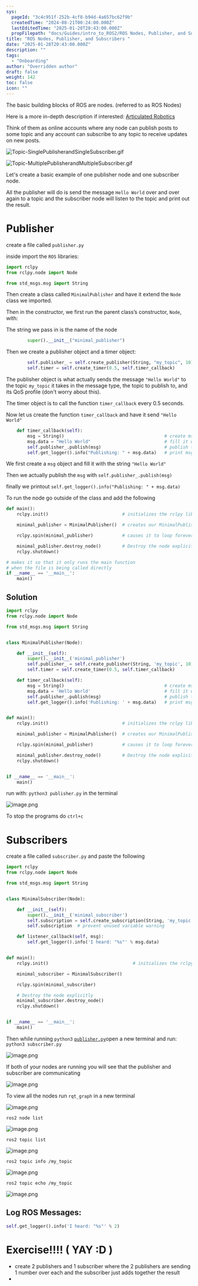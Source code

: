 ```yaml
---
sys:
  pageId: "3c4c951f-252b-4cf8-b94d-4a657bc62f9b"
  createdTime: "2024-08-21T00:24:00.000Z"
  lastEditedTime: "2025-01-28T20:43:00.000Z"
  propFilepath: "docs/Guides/intro_to_ROS2/ROS Nodes, Publisher, and Subscribers .md"
title: "ROS Nodes, Publisher, and Subscribers "
date: "2025-01-28T20:43:00.000Z"
description: ""
tags:
  - "Onboarding"
author: "Overridden author"
draft: false
weight: 142
toc: false
icon: ""
---
```


The basic building blocks of ROS are nodes. (referred to as ROS Nodes)

Here is a more in-depth description if interested: [Articulated Robotics](https://articulatedrobotics.xyz/tutorials/ready-for-ros/ros-overview#2-nodes)

Think of them as online accounts where any node can publish posts to some topic and any account can subscribe to any topic to receive updates on new posts.

![Topic-SinglePublisherandSingleSubscriber.gif](https://docs.ros.org/en/humble/_images/Topic-SinglePublisherandSingleSubscriber.gif)

![Topic-MultiplePublisherandMultipleSubscriber.gif](https://docs.ros.org/en/humble/_images/Topic-MultiplePublisherandMultipleSubscriber.gif)

Let's create a basic example of one publisher node and one subscriber node.

All the publisher will do is send the message `Hello World` over and over again to a topic and the subscriber node will listen to the topic and print out the result.

# Publisher

create a file called `publisher.py` 

inside import the `ROS` libraries:

```python
import rclpy
from rclpy.node import Node

from std_msgs.msg import String
```

Then create a class called `MinimalPublisher` and have it extend the `Node` class we imported.

Then in the constructor, we first run the parent class’s constructor, `Node`, with:

The string we pass in is the name of the node

```python
        super().__init__("minimal_publisher")
```

Then we create a publisher object and a timer object:

```python
        self.publisher_ = self.create_publisher(String, "my_topic", 10)
        self.timer = self.create_timer(0.5, self.timer_callback)
```

The publisher object is what actually sends the message `"Hello World"` to the topic `my_topic` it takes in the message type, the topic to publish to, and its QoS profile (don't worry about this).

The timer object is to call the function `timer_callback` every 0.5 seconds.

Now let us create the function `timer_callback` and have it send `"Hello World"`

```python
    def timer_callback(self):
        msg = String()                                      # create msg object
        msg.data = "Hello World"                            # fill it with data
        self.publisher_.publish(msg)                        # publish the message
        self.get_logger().info("Publishing: " + msg.data)   # print msg
```

We first create a `msg` object and fill it with the string `"Hello World"`

Then we actually publish the `msg` with `self.publisher_.publish(msg)`

finally we printout `self.get_logger().info("Publishing: " + msg.data)`

To run the node go outside of the class and add the following

```python
def main():
    rclpy.init()                            # initializes the rclpy library

    minimal_publisher = MinimalPublisher()  # creates our MinimalPublisher object

    rclpy.spin(minimal_publisher)           # causes it to loop forever

    minimal_publisher.destroy_node()        # Destroy the node explicitly
    rclpy.shutdown()

# makes it so that it only runs the main function
# when the file is being called directly
if __name__ == '__main__': 
    main()
```

## Solution

```python
import rclpy
from rclpy.node import Node

from std_msgs.msg import String


class MinimalPublisher(Node):

    def __init__(self):
        super().__init__('minimal_publisher')
        self.publisher_ = self.create_publisher(String, 'my_topic', 10)
        self.timer = self.create_timer(0.5, self.timer_callback)

    def timer_callback(self):
        msg = String()                                      # create msg object
        msg.data = 'Hello World'                            # fill it with data
        self.publisher_.publish(msg)                        # publish the message
        self.get_logger().info('Publishing: ' + msg.data)   # print msg


def main():
    rclpy.init()                            # initializes the rclpy library

    minimal_publisher = MinimalPublisher()  # creates our MinimalPublisher object

    rclpy.spin(minimal_publisher)           # causes it to loop forever

    minimal_publisher.destroy_node()        # Destroy the node explicitly
    rclpy.shutdown()


if __name__ == '__main__':
    main()
```

run with: `python3 publisher.py` in the terminal

![image.png](https://prod-files-secure.s3.us-west-2.amazonaws.com/d518164a-d88e-44d1-a4ee-3adb3bd8bce0/9214accb-ad5b-44f1-a31c-b3167c59138b/image.png?X-Amz-Algorithm=AWS4-HMAC-SHA256&X-Amz-Content-Sha256=UNSIGNED-PAYLOAD&X-Amz-Credential=ASIAZI2LB466Y75MHNVQ%2F20250606%2Fus-west-2%2Fs3%2Faws4_request&X-Amz-Date=20250606T033940Z&X-Amz-Expires=3600&X-Amz-Security-Token=IQoJb3JpZ2luX2VjEHkaCXVzLXdlc3QtMiJHMEUCIQDIZq4tfU1XQ65kyrWkuWF%2FGBi08mPTWkxAXZQdxE9XagIgS12unbcSYcHzpa3alicposuGedrNRCHBAGkXiTNrjRgq%2FwMIUhAAGgw2Mzc0MjMxODM4MDUiDEJMKDJFY7Ig%2BBCAnCrcA14EBhJ%2FqTpo2%2FbHHh%2FM3K6TsXgxw5mTqZMxv7v9yf2gZgxik5jGDwgzKsRhcsLTsF0P%2BIfEy85OHfIfPlllQjivVj8YVUDSMqaau6VhE%2BG72MWRj13h7Yb52jVdWrB952wuNHBGkjIWA17wHqR7Hf1gd%2F6eSWrSHcqNH4glG9Es6pi%2FSOqd2BleGTXYRxlzxOaCtknKHGTZ3kfaSehxFvyM9YIBGq9c25AL6%2Fm%2BBUdAIJKdq1TTYxtXzch2ml5yISAM0lkhuHgcGVEuRM26BrgrWLorZxh2xhQVY5wWJ17YOMeWE4JyYl%2ByrjFlBUDxlJ6hiPYyOwSRcYzHn1mTfjLRv4wi%2BrzbMbu73lximWtxIhHv0R7JMuixtYNfWUJ0rFfqyz367J34DzokSupE2XncfgipdOHs705SjZ50R0WCl6Ca9%2FpbxYa2A77Wq8P2k739%2BL4pd7gMy4j1P%2BsqLMBRiAk0HvIeGcTzUezcjxAw5k8pWIRglh%2FI7yelw1Hv1wFoI94VhJqw8yGUJ6WGe9%2FOfvrWP3ENjVCXHbYn6RrOi%2FX0s4GTL42BupDw%2BNK5yKYgNBLEke%2BZWzIfXmRW4uu0jsSC7HZEWzt58VCVJ2pq4X4XQHzuFEFhsFrZMMX%2BiMIGOqUB0O5uwzrYwCAXx2%2FMJQepaNeUjtNZw55c0MVaiR3HwOJXhZi23ulA1tFQjvoesGFt6ZmTCjL2VwqX%2FLOZHKtm3NkHunYsv9srlZieQeiqmpZuzn3fSsQvxtUgGhfdICGS8k8kyx4mGzvkLu8w80T4%2FaIppV4rlj%2BPxYvsgzbUkCZi2f9B%2Fuc5i82NQWSkzXj77OQ1XgwJELJKgiv1bHAdbTzpA%2Fnt&X-Amz-Signature=38fcdd049be7050e32b5da8611b7a4e91f147fb753c4c353a3bd05ac7540caea&X-Amz-SignedHeaders=host&x-id=GetObject)

To stop the programs do `ctrl+c`

# Subscribers

create a file called `subscriber.py` and paste the following

```python
import rclpy
from rclpy.node import Node

from std_msgs.msg import String


class MinimalSubscriber(Node):

    def __init__(self):
        super().__init__('minimal_subscriber')
        self.subscription = self.create_subscription(String, 'my_topic', self.listener_callback, 10)
        self.subscription  # prevent unused variable warning

    def listener_callback(self, msg):
        self.get_logger().info('I heard: "%s"' % msg.data)


def main():
    rclpy.init()                                # initializes the rclpy library

    minimal_subscriber = MinimalSubscriber()

    rclpy.spin(minimal_subscriber)

    # Destroy the node explicitly
    minimal_subscriber.destroy_node()
    rclpy.shutdown()


if __name__ == '__main__':
    main()
```

Then while running `python3` [`publisher.py`](http://publisher.py/)open a new terminal and run: `python3 subscriber.py` 

![image.png](https://prod-files-secure.s3.us-west-2.amazonaws.com/d518164a-d88e-44d1-a4ee-3adb3bd8bce0/611fccf2-c738-4dbd-94e9-98f209092866/image.png?X-Amz-Algorithm=AWS4-HMAC-SHA256&X-Amz-Content-Sha256=UNSIGNED-PAYLOAD&X-Amz-Credential=ASIAZI2LB466Y75MHNVQ%2F20250606%2Fus-west-2%2Fs3%2Faws4_request&X-Amz-Date=20250606T033940Z&X-Amz-Expires=3600&X-Amz-Security-Token=IQoJb3JpZ2luX2VjEHkaCXVzLXdlc3QtMiJHMEUCIQDIZq4tfU1XQ65kyrWkuWF%2FGBi08mPTWkxAXZQdxE9XagIgS12unbcSYcHzpa3alicposuGedrNRCHBAGkXiTNrjRgq%2FwMIUhAAGgw2Mzc0MjMxODM4MDUiDEJMKDJFY7Ig%2BBCAnCrcA14EBhJ%2FqTpo2%2FbHHh%2FM3K6TsXgxw5mTqZMxv7v9yf2gZgxik5jGDwgzKsRhcsLTsF0P%2BIfEy85OHfIfPlllQjivVj8YVUDSMqaau6VhE%2BG72MWRj13h7Yb52jVdWrB952wuNHBGkjIWA17wHqR7Hf1gd%2F6eSWrSHcqNH4glG9Es6pi%2FSOqd2BleGTXYRxlzxOaCtknKHGTZ3kfaSehxFvyM9YIBGq9c25AL6%2Fm%2BBUdAIJKdq1TTYxtXzch2ml5yISAM0lkhuHgcGVEuRM26BrgrWLorZxh2xhQVY5wWJ17YOMeWE4JyYl%2ByrjFlBUDxlJ6hiPYyOwSRcYzHn1mTfjLRv4wi%2BrzbMbu73lximWtxIhHv0R7JMuixtYNfWUJ0rFfqyz367J34DzokSupE2XncfgipdOHs705SjZ50R0WCl6Ca9%2FpbxYa2A77Wq8P2k739%2BL4pd7gMy4j1P%2BsqLMBRiAk0HvIeGcTzUezcjxAw5k8pWIRglh%2FI7yelw1Hv1wFoI94VhJqw8yGUJ6WGe9%2FOfvrWP3ENjVCXHbYn6RrOi%2FX0s4GTL42BupDw%2BNK5yKYgNBLEke%2BZWzIfXmRW4uu0jsSC7HZEWzt58VCVJ2pq4X4XQHzuFEFhsFrZMMX%2BiMIGOqUB0O5uwzrYwCAXx2%2FMJQepaNeUjtNZw55c0MVaiR3HwOJXhZi23ulA1tFQjvoesGFt6ZmTCjL2VwqX%2FLOZHKtm3NkHunYsv9srlZieQeiqmpZuzn3fSsQvxtUgGhfdICGS8k8kyx4mGzvkLu8w80T4%2FaIppV4rlj%2BPxYvsgzbUkCZi2f9B%2Fuc5i82NQWSkzXj77OQ1XgwJELJKgiv1bHAdbTzpA%2Fnt&X-Amz-Signature=22913f9b0a9f0d017e0e4ac78bb63bd344ca204004363b49deab3ec8367930c7&X-Amz-SignedHeaders=host&x-id=GetObject)

If both of your nodes are running you will see that the publisher and subscriber are communicating

![image.png](https://prod-files-secure.s3.us-west-2.amazonaws.com/d518164a-d88e-44d1-a4ee-3adb3bd8bce0/eea428b5-1cf0-43bb-a30b-81cbaf6c5c78/image.png?X-Amz-Algorithm=AWS4-HMAC-SHA256&X-Amz-Content-Sha256=UNSIGNED-PAYLOAD&X-Amz-Credential=ASIAZI2LB466Y75MHNVQ%2F20250606%2Fus-west-2%2Fs3%2Faws4_request&X-Amz-Date=20250606T033940Z&X-Amz-Expires=3600&X-Amz-Security-Token=IQoJb3JpZ2luX2VjEHkaCXVzLXdlc3QtMiJHMEUCIQDIZq4tfU1XQ65kyrWkuWF%2FGBi08mPTWkxAXZQdxE9XagIgS12unbcSYcHzpa3alicposuGedrNRCHBAGkXiTNrjRgq%2FwMIUhAAGgw2Mzc0MjMxODM4MDUiDEJMKDJFY7Ig%2BBCAnCrcA14EBhJ%2FqTpo2%2FbHHh%2FM3K6TsXgxw5mTqZMxv7v9yf2gZgxik5jGDwgzKsRhcsLTsF0P%2BIfEy85OHfIfPlllQjivVj8YVUDSMqaau6VhE%2BG72MWRj13h7Yb52jVdWrB952wuNHBGkjIWA17wHqR7Hf1gd%2F6eSWrSHcqNH4glG9Es6pi%2FSOqd2BleGTXYRxlzxOaCtknKHGTZ3kfaSehxFvyM9YIBGq9c25AL6%2Fm%2BBUdAIJKdq1TTYxtXzch2ml5yISAM0lkhuHgcGVEuRM26BrgrWLorZxh2xhQVY5wWJ17YOMeWE4JyYl%2ByrjFlBUDxlJ6hiPYyOwSRcYzHn1mTfjLRv4wi%2BrzbMbu73lximWtxIhHv0R7JMuixtYNfWUJ0rFfqyz367J34DzokSupE2XncfgipdOHs705SjZ50R0WCl6Ca9%2FpbxYa2A77Wq8P2k739%2BL4pd7gMy4j1P%2BsqLMBRiAk0HvIeGcTzUezcjxAw5k8pWIRglh%2FI7yelw1Hv1wFoI94VhJqw8yGUJ6WGe9%2FOfvrWP3ENjVCXHbYn6RrOi%2FX0s4GTL42BupDw%2BNK5yKYgNBLEke%2BZWzIfXmRW4uu0jsSC7HZEWzt58VCVJ2pq4X4XQHzuFEFhsFrZMMX%2BiMIGOqUB0O5uwzrYwCAXx2%2FMJQepaNeUjtNZw55c0MVaiR3HwOJXhZi23ulA1tFQjvoesGFt6ZmTCjL2VwqX%2FLOZHKtm3NkHunYsv9srlZieQeiqmpZuzn3fSsQvxtUgGhfdICGS8k8kyx4mGzvkLu8w80T4%2FaIppV4rlj%2BPxYvsgzbUkCZi2f9B%2Fuc5i82NQWSkzXj77OQ1XgwJELJKgiv1bHAdbTzpA%2Fnt&X-Amz-Signature=0bde7e8c37b8ae88982337033448b2dfe5df548b8748d2abd201d641ad9d9d6f&X-Amz-SignedHeaders=host&x-id=GetObject)

To view all the nodes run `rqt_graph` in a new terminal

![image.png](https://prod-files-secure.s3.us-west-2.amazonaws.com/d518164a-d88e-44d1-a4ee-3adb3bd8bce0/1d98e964-4318-4d62-b5c4-8c8f78368598/image.png?X-Amz-Algorithm=AWS4-HMAC-SHA256&X-Amz-Content-Sha256=UNSIGNED-PAYLOAD&X-Amz-Credential=ASIAZI2LB466Y75MHNVQ%2F20250606%2Fus-west-2%2Fs3%2Faws4_request&X-Amz-Date=20250606T033940Z&X-Amz-Expires=3600&X-Amz-Security-Token=IQoJb3JpZ2luX2VjEHkaCXVzLXdlc3QtMiJHMEUCIQDIZq4tfU1XQ65kyrWkuWF%2FGBi08mPTWkxAXZQdxE9XagIgS12unbcSYcHzpa3alicposuGedrNRCHBAGkXiTNrjRgq%2FwMIUhAAGgw2Mzc0MjMxODM4MDUiDEJMKDJFY7Ig%2BBCAnCrcA14EBhJ%2FqTpo2%2FbHHh%2FM3K6TsXgxw5mTqZMxv7v9yf2gZgxik5jGDwgzKsRhcsLTsF0P%2BIfEy85OHfIfPlllQjivVj8YVUDSMqaau6VhE%2BG72MWRj13h7Yb52jVdWrB952wuNHBGkjIWA17wHqR7Hf1gd%2F6eSWrSHcqNH4glG9Es6pi%2FSOqd2BleGTXYRxlzxOaCtknKHGTZ3kfaSehxFvyM9YIBGq9c25AL6%2Fm%2BBUdAIJKdq1TTYxtXzch2ml5yISAM0lkhuHgcGVEuRM26BrgrWLorZxh2xhQVY5wWJ17YOMeWE4JyYl%2ByrjFlBUDxlJ6hiPYyOwSRcYzHn1mTfjLRv4wi%2BrzbMbu73lximWtxIhHv0R7JMuixtYNfWUJ0rFfqyz367J34DzokSupE2XncfgipdOHs705SjZ50R0WCl6Ca9%2FpbxYa2A77Wq8P2k739%2BL4pd7gMy4j1P%2BsqLMBRiAk0HvIeGcTzUezcjxAw5k8pWIRglh%2FI7yelw1Hv1wFoI94VhJqw8yGUJ6WGe9%2FOfvrWP3ENjVCXHbYn6RrOi%2FX0s4GTL42BupDw%2BNK5yKYgNBLEke%2BZWzIfXmRW4uu0jsSC7HZEWzt58VCVJ2pq4X4XQHzuFEFhsFrZMMX%2BiMIGOqUB0O5uwzrYwCAXx2%2FMJQepaNeUjtNZw55c0MVaiR3HwOJXhZi23ulA1tFQjvoesGFt6ZmTCjL2VwqX%2FLOZHKtm3NkHunYsv9srlZieQeiqmpZuzn3fSsQvxtUgGhfdICGS8k8kyx4mGzvkLu8w80T4%2FaIppV4rlj%2BPxYvsgzbUkCZi2f9B%2Fuc5i82NQWSkzXj77OQ1XgwJELJKgiv1bHAdbTzpA%2Fnt&X-Amz-Signature=7c3467da4d935d9639f0efb7333861745f2f825b8548ea654b039725f0903512&X-Amz-SignedHeaders=host&x-id=GetObject)

`ros2 node list`

![image.png](https://prod-files-secure.s3.us-west-2.amazonaws.com/d518164a-d88e-44d1-a4ee-3adb3bd8bce0/680ac8cf-e6d9-4164-9ece-5b9a6fccffee/image.png?X-Amz-Algorithm=AWS4-HMAC-SHA256&X-Amz-Content-Sha256=UNSIGNED-PAYLOAD&X-Amz-Credential=ASIAZI2LB466Y75MHNVQ%2F20250606%2Fus-west-2%2Fs3%2Faws4_request&X-Amz-Date=20250606T033940Z&X-Amz-Expires=3600&X-Amz-Security-Token=IQoJb3JpZ2luX2VjEHkaCXVzLXdlc3QtMiJHMEUCIQDIZq4tfU1XQ65kyrWkuWF%2FGBi08mPTWkxAXZQdxE9XagIgS12unbcSYcHzpa3alicposuGedrNRCHBAGkXiTNrjRgq%2FwMIUhAAGgw2Mzc0MjMxODM4MDUiDEJMKDJFY7Ig%2BBCAnCrcA14EBhJ%2FqTpo2%2FbHHh%2FM3K6TsXgxw5mTqZMxv7v9yf2gZgxik5jGDwgzKsRhcsLTsF0P%2BIfEy85OHfIfPlllQjivVj8YVUDSMqaau6VhE%2BG72MWRj13h7Yb52jVdWrB952wuNHBGkjIWA17wHqR7Hf1gd%2F6eSWrSHcqNH4glG9Es6pi%2FSOqd2BleGTXYRxlzxOaCtknKHGTZ3kfaSehxFvyM9YIBGq9c25AL6%2Fm%2BBUdAIJKdq1TTYxtXzch2ml5yISAM0lkhuHgcGVEuRM26BrgrWLorZxh2xhQVY5wWJ17YOMeWE4JyYl%2ByrjFlBUDxlJ6hiPYyOwSRcYzHn1mTfjLRv4wi%2BrzbMbu73lximWtxIhHv0R7JMuixtYNfWUJ0rFfqyz367J34DzokSupE2XncfgipdOHs705SjZ50R0WCl6Ca9%2FpbxYa2A77Wq8P2k739%2BL4pd7gMy4j1P%2BsqLMBRiAk0HvIeGcTzUezcjxAw5k8pWIRglh%2FI7yelw1Hv1wFoI94VhJqw8yGUJ6WGe9%2FOfvrWP3ENjVCXHbYn6RrOi%2FX0s4GTL42BupDw%2BNK5yKYgNBLEke%2BZWzIfXmRW4uu0jsSC7HZEWzt58VCVJ2pq4X4XQHzuFEFhsFrZMMX%2BiMIGOqUB0O5uwzrYwCAXx2%2FMJQepaNeUjtNZw55c0MVaiR3HwOJXhZi23ulA1tFQjvoesGFt6ZmTCjL2VwqX%2FLOZHKtm3NkHunYsv9srlZieQeiqmpZuzn3fSsQvxtUgGhfdICGS8k8kyx4mGzvkLu8w80T4%2FaIppV4rlj%2BPxYvsgzbUkCZi2f9B%2Fuc5i82NQWSkzXj77OQ1XgwJELJKgiv1bHAdbTzpA%2Fnt&X-Amz-Signature=2e04066f167e4d86d5abf5b9489dedce4c54aa7b20d86a1a16d2c310f2f3076d&X-Amz-SignedHeaders=host&x-id=GetObject)

`ros2 topic list`

![image.png](https://prod-files-secure.s3.us-west-2.amazonaws.com/d518164a-d88e-44d1-a4ee-3adb3bd8bce0/eee2ebe1-27ef-4a4a-96fb-2ca54126fb29/image.png?X-Amz-Algorithm=AWS4-HMAC-SHA256&X-Amz-Content-Sha256=UNSIGNED-PAYLOAD&X-Amz-Credential=ASIAZI2LB466Y75MHNVQ%2F20250606%2Fus-west-2%2Fs3%2Faws4_request&X-Amz-Date=20250606T033940Z&X-Amz-Expires=3600&X-Amz-Security-Token=IQoJb3JpZ2luX2VjEHkaCXVzLXdlc3QtMiJHMEUCIQDIZq4tfU1XQ65kyrWkuWF%2FGBi08mPTWkxAXZQdxE9XagIgS12unbcSYcHzpa3alicposuGedrNRCHBAGkXiTNrjRgq%2FwMIUhAAGgw2Mzc0MjMxODM4MDUiDEJMKDJFY7Ig%2BBCAnCrcA14EBhJ%2FqTpo2%2FbHHh%2FM3K6TsXgxw5mTqZMxv7v9yf2gZgxik5jGDwgzKsRhcsLTsF0P%2BIfEy85OHfIfPlllQjivVj8YVUDSMqaau6VhE%2BG72MWRj13h7Yb52jVdWrB952wuNHBGkjIWA17wHqR7Hf1gd%2F6eSWrSHcqNH4glG9Es6pi%2FSOqd2BleGTXYRxlzxOaCtknKHGTZ3kfaSehxFvyM9YIBGq9c25AL6%2Fm%2BBUdAIJKdq1TTYxtXzch2ml5yISAM0lkhuHgcGVEuRM26BrgrWLorZxh2xhQVY5wWJ17YOMeWE4JyYl%2ByrjFlBUDxlJ6hiPYyOwSRcYzHn1mTfjLRv4wi%2BrzbMbu73lximWtxIhHv0R7JMuixtYNfWUJ0rFfqyz367J34DzokSupE2XncfgipdOHs705SjZ50R0WCl6Ca9%2FpbxYa2A77Wq8P2k739%2BL4pd7gMy4j1P%2BsqLMBRiAk0HvIeGcTzUezcjxAw5k8pWIRglh%2FI7yelw1Hv1wFoI94VhJqw8yGUJ6WGe9%2FOfvrWP3ENjVCXHbYn6RrOi%2FX0s4GTL42BupDw%2BNK5yKYgNBLEke%2BZWzIfXmRW4uu0jsSC7HZEWzt58VCVJ2pq4X4XQHzuFEFhsFrZMMX%2BiMIGOqUB0O5uwzrYwCAXx2%2FMJQepaNeUjtNZw55c0MVaiR3HwOJXhZi23ulA1tFQjvoesGFt6ZmTCjL2VwqX%2FLOZHKtm3NkHunYsv9srlZieQeiqmpZuzn3fSsQvxtUgGhfdICGS8k8kyx4mGzvkLu8w80T4%2FaIppV4rlj%2BPxYvsgzbUkCZi2f9B%2Fuc5i82NQWSkzXj77OQ1XgwJELJKgiv1bHAdbTzpA%2Fnt&X-Amz-Signature=dfa2eb7c5435fc857937ab60409f99ace210cc3378ed513fb0486c2a31abc5ba&X-Amz-SignedHeaders=host&x-id=GetObject)

`ros2 topic info /my_topic`

![image.png](https://prod-files-secure.s3.us-west-2.amazonaws.com/d518164a-d88e-44d1-a4ee-3adb3bd8bce0/6288ef12-cb9e-406f-b9eb-65feed3a9011/image.png?X-Amz-Algorithm=AWS4-HMAC-SHA256&X-Amz-Content-Sha256=UNSIGNED-PAYLOAD&X-Amz-Credential=ASIAZI2LB466Y75MHNVQ%2F20250606%2Fus-west-2%2Fs3%2Faws4_request&X-Amz-Date=20250606T033940Z&X-Amz-Expires=3600&X-Amz-Security-Token=IQoJb3JpZ2luX2VjEHkaCXVzLXdlc3QtMiJHMEUCIQDIZq4tfU1XQ65kyrWkuWF%2FGBi08mPTWkxAXZQdxE9XagIgS12unbcSYcHzpa3alicposuGedrNRCHBAGkXiTNrjRgq%2FwMIUhAAGgw2Mzc0MjMxODM4MDUiDEJMKDJFY7Ig%2BBCAnCrcA14EBhJ%2FqTpo2%2FbHHh%2FM3K6TsXgxw5mTqZMxv7v9yf2gZgxik5jGDwgzKsRhcsLTsF0P%2BIfEy85OHfIfPlllQjivVj8YVUDSMqaau6VhE%2BG72MWRj13h7Yb52jVdWrB952wuNHBGkjIWA17wHqR7Hf1gd%2F6eSWrSHcqNH4glG9Es6pi%2FSOqd2BleGTXYRxlzxOaCtknKHGTZ3kfaSehxFvyM9YIBGq9c25AL6%2Fm%2BBUdAIJKdq1TTYxtXzch2ml5yISAM0lkhuHgcGVEuRM26BrgrWLorZxh2xhQVY5wWJ17YOMeWE4JyYl%2ByrjFlBUDxlJ6hiPYyOwSRcYzHn1mTfjLRv4wi%2BrzbMbu73lximWtxIhHv0R7JMuixtYNfWUJ0rFfqyz367J34DzokSupE2XncfgipdOHs705SjZ50R0WCl6Ca9%2FpbxYa2A77Wq8P2k739%2BL4pd7gMy4j1P%2BsqLMBRiAk0HvIeGcTzUezcjxAw5k8pWIRglh%2FI7yelw1Hv1wFoI94VhJqw8yGUJ6WGe9%2FOfvrWP3ENjVCXHbYn6RrOi%2FX0s4GTL42BupDw%2BNK5yKYgNBLEke%2BZWzIfXmRW4uu0jsSC7HZEWzt58VCVJ2pq4X4XQHzuFEFhsFrZMMX%2BiMIGOqUB0O5uwzrYwCAXx2%2FMJQepaNeUjtNZw55c0MVaiR3HwOJXhZi23ulA1tFQjvoesGFt6ZmTCjL2VwqX%2FLOZHKtm3NkHunYsv9srlZieQeiqmpZuzn3fSsQvxtUgGhfdICGS8k8kyx4mGzvkLu8w80T4%2FaIppV4rlj%2BPxYvsgzbUkCZi2f9B%2Fuc5i82NQWSkzXj77OQ1XgwJELJKgiv1bHAdbTzpA%2Fnt&X-Amz-Signature=e46863096ef854725dbc6ce01d9015511da72504667c28ec9c60205e8131877c&X-Amz-SignedHeaders=host&x-id=GetObject)

`ros2 topic echo /my_topic`

![image.png](https://prod-files-secure.s3.us-west-2.amazonaws.com/d518164a-d88e-44d1-a4ee-3adb3bd8bce0/0a6fcb4d-422d-4a6c-a803-749ef4adf2c6/image.png?X-Amz-Algorithm=AWS4-HMAC-SHA256&X-Amz-Content-Sha256=UNSIGNED-PAYLOAD&X-Amz-Credential=ASIAZI2LB466Y75MHNVQ%2F20250606%2Fus-west-2%2Fs3%2Faws4_request&X-Amz-Date=20250606T033940Z&X-Amz-Expires=3600&X-Amz-Security-Token=IQoJb3JpZ2luX2VjEHkaCXVzLXdlc3QtMiJHMEUCIQDIZq4tfU1XQ65kyrWkuWF%2FGBi08mPTWkxAXZQdxE9XagIgS12unbcSYcHzpa3alicposuGedrNRCHBAGkXiTNrjRgq%2FwMIUhAAGgw2Mzc0MjMxODM4MDUiDEJMKDJFY7Ig%2BBCAnCrcA14EBhJ%2FqTpo2%2FbHHh%2FM3K6TsXgxw5mTqZMxv7v9yf2gZgxik5jGDwgzKsRhcsLTsF0P%2BIfEy85OHfIfPlllQjivVj8YVUDSMqaau6VhE%2BG72MWRj13h7Yb52jVdWrB952wuNHBGkjIWA17wHqR7Hf1gd%2F6eSWrSHcqNH4glG9Es6pi%2FSOqd2BleGTXYRxlzxOaCtknKHGTZ3kfaSehxFvyM9YIBGq9c25AL6%2Fm%2BBUdAIJKdq1TTYxtXzch2ml5yISAM0lkhuHgcGVEuRM26BrgrWLorZxh2xhQVY5wWJ17YOMeWE4JyYl%2ByrjFlBUDxlJ6hiPYyOwSRcYzHn1mTfjLRv4wi%2BrzbMbu73lximWtxIhHv0R7JMuixtYNfWUJ0rFfqyz367J34DzokSupE2XncfgipdOHs705SjZ50R0WCl6Ca9%2FpbxYa2A77Wq8P2k739%2BL4pd7gMy4j1P%2BsqLMBRiAk0HvIeGcTzUezcjxAw5k8pWIRglh%2FI7yelw1Hv1wFoI94VhJqw8yGUJ6WGe9%2FOfvrWP3ENjVCXHbYn6RrOi%2FX0s4GTL42BupDw%2BNK5yKYgNBLEke%2BZWzIfXmRW4uu0jsSC7HZEWzt58VCVJ2pq4X4XQHzuFEFhsFrZMMX%2BiMIGOqUB0O5uwzrYwCAXx2%2FMJQepaNeUjtNZw55c0MVaiR3HwOJXhZi23ulA1tFQjvoesGFt6ZmTCjL2VwqX%2FLOZHKtm3NkHunYsv9srlZieQeiqmpZuzn3fSsQvxtUgGhfdICGS8k8kyx4mGzvkLu8w80T4%2FaIppV4rlj%2BPxYvsgzbUkCZi2f9B%2Fuc5i82NQWSkzXj77OQ1XgwJELJKgiv1bHAdbTzpA%2Fnt&X-Amz-Signature=1ff088e8211c93d5d43a0765be875f5e4a5111687e35c9def25345688b41c6b7&X-Amz-SignedHeaders=host&x-id=GetObject)

## Log ROS Messages:

```python
self.get_logger().info('I heard: "%s"' % 2)
```

# Exercise!!!! ( YAY :D )

- create 2 publishers and 1 subscriber where the 2 publishers are sending 1 number over each and the subscriber just adds together the result
- 
